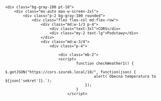 <!doctype html>
<html lang="en">

<head>
    <meta charset="utf-8">
    <meta http-equiv="X-UA-Compatible" content="IE=edge">
    <meta name="viewport" content="width=device-width, initial-scale=1">
    <title>CORS - podstawy</title>
    <script src="https://cdn.szurek.local/jquery-3.4.1.min.js"></script>
    <script src="https://cdn.szurek.local/highlight.min.js"></script>
    <link rel="stylesheet" href="https://cdn.szurek.local/tailwind.1.4.6.min.css" />
    <link rel="stylesheet" href="https://cdn.szurek.local/highlight.js.css" />

</head>

<body>

    <div class="bg-gray-100 pt-10">
        <div class="mx-auto max-w-screen-2xl">
            <div class="p-2 bg-gray-100 rounded">
                <div class="flex flex-col md:flex-row">
                    <div class="md:w-1/3 p-4">
                        <div class="text-3xl">CORS</div>
                        <div class="my-2 text-lg">Podstawy</div>
                    </div>
                    <div class="md:w-3/4">
                        <div class="p-4">

                            <div class="mb-2">
                            <script>
                                    function checkWeather1() {
                                        $.getJSON("https://cors.szurek.local/10/", function(json) {
                                            alert(`Obecna temperatura to ${json['sekret']}.`);
                                        });
                                    }
                                </script>
</div></div></div></div></div></div>
</body>
